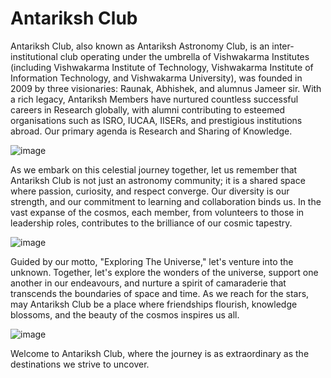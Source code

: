 # Antariksh Club

Antariksh Club, also known as Antariksh Astronomy Club, is an inter-institutional club operating under the umbrella of Vishwakarma Institutes (including Vishwakarma Institute of Technology, Vishwakarma Institute of Information Technology, and Vishwakarma University), was founded in 2009 by three visionaries: Raunak, Abhishek, and alumnus Jameer sir. With a rich legacy, Antariksh Members have nurtured countless successful careers in Research globally, with alumni contributing to esteemed organisations such as ISRO, IUCAA, IISERs, and prestigious institutions abroad. Our primary agenda is Research and Sharing of Knowledge.

![image](https://github.com/Auriel3003/Antariksh-docs/assets/116882665/0ecbc6b9-f427-4303-8815-e6e933caef22)


As we embark on this celestial journey together, let us remember that Antariksh Club is not just an astronomy community; it is a shared space where passion, curiosity, and respect converge. Our diversity is our strength, and our commitment to learning and collaboration binds us. In the vast expanse of the cosmos, each member, from volunteers to those in leadership roles, contributes to the brilliance of our cosmic tapestry.

![image](https://github.com/Auriel3003/Antariksh-docs/assets/116882665/4b8cef02-33d0-4d50-a6bf-840c3de26041)

Guided by our motto, "Exploring The Universe," let's venture into the unknown. Together, let's explore the wonders of the universe, support one another in our endeavours, and nurture a spirit of camaraderie that transcends the boundaries of space and time. As we reach for the stars, may Antariksh Club be a place where friendships flourish, knowledge blossoms, and the beauty of the cosmos inspires us all.

![image](https://github.com/Auriel3003/Antariksh-docs/assets/116882665/2da8fd4c-10fe-4cd3-9277-6a00d6a8e9fe)

Welcome to Antariksh Club, where the journey is as extraordinary as the destinations we strive to uncover.
